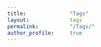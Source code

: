 ```yaml
---
title:              "Tags"
layout:             tags
permalink:          "/Tags/"
author_profile:     true
---
```


